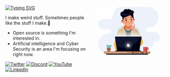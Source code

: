<a href="#"><img width="240" align="right" src="https://github.com/JiwanjotSoni/JiwanjotSoni/blob/main/Image.gif"></a>

[![Typing SVG](https://readme-typing-svg.herokuapp.com?color=%2336BCF7&lines=Hi+there%2C+I'm+Jiwanjot+Soni;Hi+there%2C+I'm+a+software+engineer;Hi+there%2C+I'm+a+content+creator)](#)

I make weird stuff. Sometimes people like the stuff I make.🐘


- Open source is something I'm interested in.
- Artificial intelligence and Cyber Security is an area I'm focusing on right now.

[![Twitter](https://img.shields.io/badge/Twitter-%23229FEC.svg?&style=for-the-badge&logo=twitter&logoColor=white)](https://twitter.com/jiwanjot_soni)
[![Discord](https://img.shields.io/badge/Discord-%237289DA.svg?&style=for-the-badge&logo=discord&logoColor=white)](https://discord.gg/RPs5kWSPsJ)
[![YouTube](https://img.shields.io/badge/YouTube-%23FF0000.svg?&style=for-the-badge&logo=youtube&logoColor=white)](#)
[![LinkedIn](https://img.shields.io/badge/LinkedIn-%230077B5.svg?&style=for-the-badge&logo=linkedin&logoColor=white)](https://www.linkedin.com/in/jiwanjot-soni)
